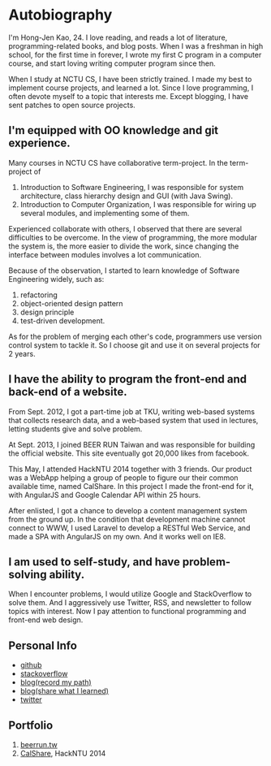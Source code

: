 # Autobiography
I'm Hong-Jen Kao, 24. I love reading, and reads a lot of literature, programming-related books, and blog posts.
When I was a freshman in high school, for the first time in forever, I wrote my first C program in a computer course, and start loving writing computer program since then.

When I study at NCTU CS, I have been strictly trained. I made my best to implement course projects, and learned a lot. Since I love programming, I often devote myself to a topic that interests me. Except blogging, I have sent patches to open source projects.

## I'm equipped with OO knowledge and git experience.
Many courses in NCTU CS have collaborative term-project. In the term-project of

1. Introduction to Software Engineering, I was responsible for system architecture, class hierarchy design and GUI (with Java Swing).
2. Introduction to Computer Organization, I was responsible for wiring up several modules, and implementing some of them.

Experienced collaborate with others, I observed that there are several difficulties to be overcome. In the view of programming, the more modular the system is, the more easier to divide the work, since changing the interface between modules involves a lot communication.

Because of the observation, I started to learn knowledge of Software Engineering widely, such as:

1. refactoring
2. object-oriented design pattern
3. design principle
4. test-driven development.

As for the problem of merging each other's code, programmers use version control system to tackle it. So I choose git and use it on several projects for 2 years.

## I have the ability to program the front-end and back-end of a website.
From Sept. 2012, I got a part-time job at TKU, writing web-based systems that collects research data, and a web-based system that used in lectures, letting students give and solve problem.

At Sept. 2013, I joined BEER RUN Taiwan and was responsible for building the official website. This site eventually got 20,000 likes from facebook.

This May, I attended HackNTU 2014 together with 3 friends. Our product was a WebApp helping a group of people to figure our their common available time, named CalShare. In this project I made the front-end for it, with AngularJS and Google Calendar API within 25 hours.

After enlisted, I got a chance to develop a content management system from the ground up. In the condition that development machine cannot connect to WWW, I used Laravel to develop a RESTful Web Service, and made a SPA with AngularJS on my own. And it works well on IE8.

## I am used to self-study, and have problem-solving ability.
When I encounter problems, I would utilize Google and StackOverflow to solve them. And I aggressively use Twitter, RSS, and newsletter to follow topics with interest. Now I pay attention to functional programming and front-end web design.

## Personal Info
- [github](https://github.com/cades)
- [stackoverflow](http://stackoverflow.com/users/1484674/cades-kao)
- [blog(record my path)](http://strong-craftsman.blogspot.com/)
- [blog(share what I learned)](http://cadesshare.blogspot.com/)
- [twitter](https://twitter.com/cadeskao)

## Portfolio
1. [beerrun.tw][beerrun.tw]
1. [CalShare][CalShare], HackNTU 2014

[beerrun.tw]: http://beerrun-tw.herokuapp.com/
[CalShare]: http://calshare.herokuapp.com/
